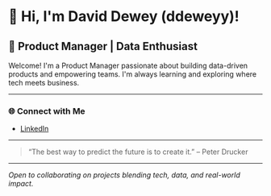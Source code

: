 # 👋 Hi, I'm David Dewey (ddeweyy)!

## 👔 Product Manager | Data Enthusiast

Welcome! I'm a Product Manager passionate about building data-driven products and empowering teams. I'm always learning and exploring where tech meets business.

---

### 🌐 Connect with Me
- [LinkedIn](https://linkedin.com/in/deweydavid)

---

> “The best way to predict the future is to create it.” – Peter Drucker

---

_Open to collaborating on projects blending tech, data, and real-world impact._
